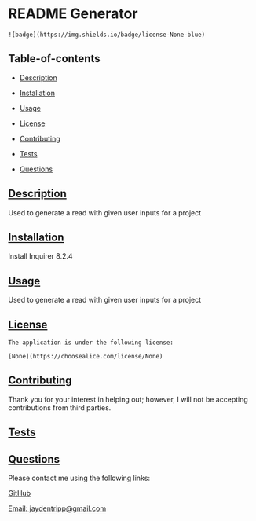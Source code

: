 # README Generator

  
    ![badge](https://img.shields.io/badge/license-None-blue)

  ## Table-of-contents

  * [Description](#description)
  * [Installation](#installation)
  * [Usage](#usage)
  
  * [License](#license)
    
  * [Contributing](#contributing)
  * [Tests](#tests)
  * [Questions](#questions)
  
  ## [Description](#table-of-contents)

  Used to generate a read with given user inputs for a project

  ## [Installation](#table-of-contents)

  Install Inquirer 8.2.4

  ## [Usage](#table-of-contents)
  Used to generate a read with given user inputs for a project
  
  
  ## [License](#table-of-contents)
    The application is under the following license:
    
    [None](https://choosealice.com/license/None)

  ## [Contributing](#table-of-contents)
  
  
  Thank you for your interest in helping out; however, I will not be accepting contributions from third parties.
    

  ## [Tests](#table-of-contents)

   

  ## [Questions](#table-of-contents)

  Please contact me using the following links:

  [GitHub](https://github.com/Jayden7700)

  [Email: jaydentripp@gmail.com](mailto:jaydentripp@gmail.com)
